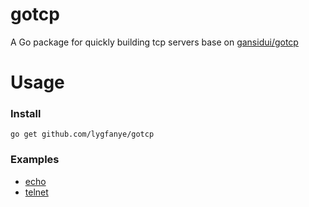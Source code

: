 gotcp
================

A Go package for quickly building tcp servers base on [gansidui/gotcp](https://github.com/gansidui/gotcp/tree/master/examples/echo)



Usage
================

### Install

~~~
go get github.com/lygfanye/gotcp
~~~


### Examples

* [echo](https://github.com/lygfanye/gotcp/tree/master/examples/echo)
* [telnet](https://github.com/lygfanye/gotcp/tree/master/examples/telnet)


